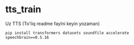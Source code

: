 # tts_train
Uz TTS (To'liq readme faylni keyin yozaman)

```shell
pip install transformers datasets soundfile accelerate speechbrain==0.5.16
```
